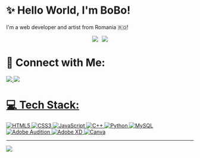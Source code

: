 # ✨️ Hello World, I'm BoBo!
I'm a web developer and artist from Romania 🇷🇴!

<div align="center" style="display: flex; justify-content: center; gap: 10px; flex-wrap: wrap;">
  <img src="https://nirzak-streak-stats.vercel.app/?user=hlbobo&theme=dark&hide_border=false">
  </img>
  <img src="https://github-readme-stats.vercel.app/api/top-langs/?username=hlbobo&theme=dark&hide_border=false&include_all_commits=false&count_private=false&layout=compact">
  </img>
</div>

<div allign="center">
  <h1>🔗 Connect with Me:</h1>
</div>

<div allign="center">
  <img src="https://img.shields.io/badge/YouTube-%23FF0000.svg?logo=YouTube&logoColor=white"><a href="https://youtube.com/@BoBo_H">
  </img>
  <img src="https://img.shields.io/badge/Instagram-%23E4405F.svg?logo=Instagram&logoColor=white"><a href="https://instagram.com/bogdanhategan>
  </img>
</div>

<div allign="center">
  <h1>💻 Tech Stack:</h1>
</div>

![HTML5](https://img.shields.io/badge/html5-%23E34F26.svg?style=for-the-badge&logo=html5&logoColor=white) ![CSS3](https://img.shields.io/badge/css3-%231572B6.svg?style=for-the-badge&logo=css3&logoColor=white) ![JavaScript](https://img.shields.io/badge/javascript-%23323330.svg?style=for-the-badge&logo=javascript&logoColor=%23F7DF1E) ![C++](https://img.shields.io/badge/c++-%2300599C.svg?style=for-the-badge&logo=c%2B%2B&logoColor=white) ![Python](https://img.shields.io/badge/python-3670A0?style=for-the-badge&logo=python&logoColor=ffdd54) ![MySQL](https://img.shields.io/badge/mysql-4479A1.svg?style=for-the-badge&logo=mysql&logoColor=white) ![Adobe Audition](https://img.shields.io/badge/Adobe%20Audition-9999FF.svg?style=for-the-badge&logo=Adobe%20Audition&logoColor=white) ![Adobe XD](https://img.shields.io/badge/Adobe%20XD-470137?style=for-the-badge&logo=Adobe%20XD&logoColor=#FF61F6) ![Canva](https://img.shields.io/badge/Canva-%2300C4CC.svg?style=for-the-badge&logo=Canva&logoColor=white)

---
[![](https://visitcount.itsvg.in/api?id=hlbobo&icon=0&color=1)](https://visitcount.itsvg.in)

<!-- Proudly created with GPRM ( https://gprm.itsvg.in ) -->
